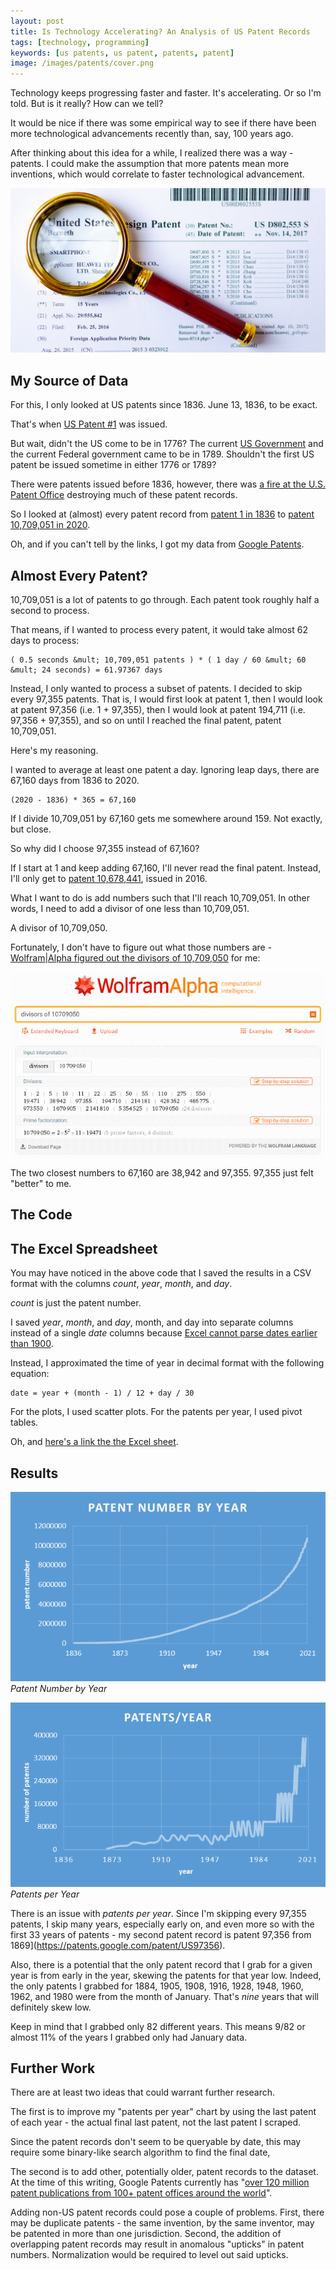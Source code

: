 ```yaml
---
layout: post
title: Is Technology Accelerating? An Analysis of US Patent Records
tags: [technology, programming]
keywords: [us patents, us patent, patents, patent]
image: /images/patents/cover.png
---
```


Technology keeps progressing faster and faster. It's accelerating. Or so I'm told. But is it really? How can we tell?

It would be nice if there was some empirical way to see if there have been more technological advancements recently than, say, 100 years ago.

After thinking about this idea for a while, I realized there was a way - patents. I could make the assumption that more patents mean more inventions, which would correlate to faster technological advancement.

![Magnifying glass laying on a patent application.](/images/patents/cover.png)

## My Source of Data

For this, I only looked at US patents since 1836. June 13, 1836, to be exact.

That's when [US Patent #1](https://patents.google.com/patent/US1) was issued.

But wait, didn't the US come to be in 1776? The current [US Government](https://www.archives.gov/founding-docs/constitution-transcript) and the current Federal government came to be in 1789. Shouldn't the first US patent be issued sometime in either 1776 or 1789?

There were patents issued before 1836, however, there was [a fire at the U.S. Patent Office](https://en.wikipedia.org/wiki/1836_U.S._Patent_Office_fire) destroying much of these patent records.

So I looked at (almost) every patent record from [patent 1 in 1836](https://patents.google.com/patent/US1) to [patent 10,709,051 in 2020](https://patents.google.com/patent/US10709051).

Oh, and if you can't tell by the links, I got my data from [Google Patents](https://patents.google.com/).

## Almost Every Patent?

10,709,051 is a lot of patents to go through. Each patent took roughly half a second to process.

That means, if I wanted to process every patent, it would take almost 62 days to process:

    ( 0.5 seconds &mult; 10,709,051 patents ) * ( 1 day / 60 &mult; 60 &mult; 24 seconds) = 61.97367 days

Instead, I only wanted to process a subset of patents. I decided to skip every 97,355 patents. That is, I would first look at patent 1, then I would look at patent 97,356 (i.e. 1 + 97,355), then I would look at patent 194,711 (i.e. 97,356 + 97,355), and so on until I reached the final patent, patent 10,709,051.
 
Here's my reasoning.

I wanted to average at least one patent a day. Ignoring leap days, there are 67,160 days from 1836 to 2020.

    (2020 - 1836) * 365 = 67,160

If I divide 10,709,051 by 67,160 gets me somewhere around 159. Not exactly, but close.

So why did I choose 97,355 instead of 67,160?

If I start at 1 and keep adding 67,160, I'll never read the final patent. Instead, I'll only get to [patent 10,678,441](https://patents.google.com/patent/US10678441), issued in 2016.

What I want to do is add numbers such that I'll reach 10,709,051. In other words, I need to add a divisor of one less than 10,709,051.

A divisor of 10,709,050.

Fortunately, I don't have to figure out what those numbers are - [Wolfram|Alpha figured out the divisors of 10,709,050](https://www.wolframalpha.com/input/?i=divisors+of+10709050) for me:

![Screenshot of the Wolfram&vert;Alpha results for divisors of 10,709,050](/images/patents/wolframalpha-divisors-of-10709050.png)

The two closest numbers to 67,160 are 38,942 and 97,355. 97,355 just felt "better" to me.

## The Code

<script src="https://gist.github.com/hendrixjoseph/29e4b9b9b61d3a4ba4bd7a80aa111764.js"></script>

## The Excel Spreadsheet

You may have noticed in the above code that I saved the results in a CSV format with the columns *count*, *year*, *month*, and *day*.

*count* is just the patent number.

I saved *year*, *month*, and *day*, month, and day into separate columns instead of a single *date* columns because [Excel cannot parse dates earlier than 1900](http://www.exceluser.com/formulas/earlydates.htm).

Instead, I approximated the time of year in decimal format with the following equation:

    date = year + (month - 1) / 12 + day / 30

For the plots, I used scatter plots. For the patents per year, I used pivot tables.

Oh, and [here's a link the the Excel sheet](/xlxs/patents.xlsx).

## Results

![Patent Number by Year](/images/patents/patent-number-by-year-chart.png)
*Patent Number by Year*

![Patents per Year](/images/patents/patents-per-year-chart.png)
*Patents per Year*

There is an issue with *patents per year*. Since I'm skipping every 97,355 patents, I skip many years, especially early on, and even more so with the first 33 years of patents - my second patent record is patent 97,356 from 1869](https://patents.google.com/patent/US97356).

Also, there is a potential that the only patent record that I grab for a given year is from early in the year, skewing the patents for that year low. Indeed, the only patents I grabbed for 1884, 1905, 1908, 1916, 1928, 1948, 1960, 1962, and 1980 were from the month of January. That's *nine* years that will definitely skew low.

Keep in mind that I grabbed only 82 different years. This means 9/82 or almost 11% of the years I grabbed only had January data.

## Further Work

There are at least two ideas that could warrant further research.

The first is to improve my "patents per year" chart by using the last patent of each year - the actual final last patent, not the last patent I scraped.

Since the patent records don't seem to be queryable by date, this may require some binary-like search algorithm to find the final date,

The second is to add other, potentially older, patent records to the dataset. At the time of this writing, Google Patents currently has "[over 120 million patent publications from 100+ patent offices around the world](https://support.google.com/faqs/answer/7049585)".

Adding non-US patent records could pose a couple of problems. First, there may be duplicate patents - the same invention, by the same inventor, may be patented in more than one jurisdiction. Second, the addition of overlapping patent records may result in anomalous "upticks" in patent numbers. Normalization would be required to level out said upticks.